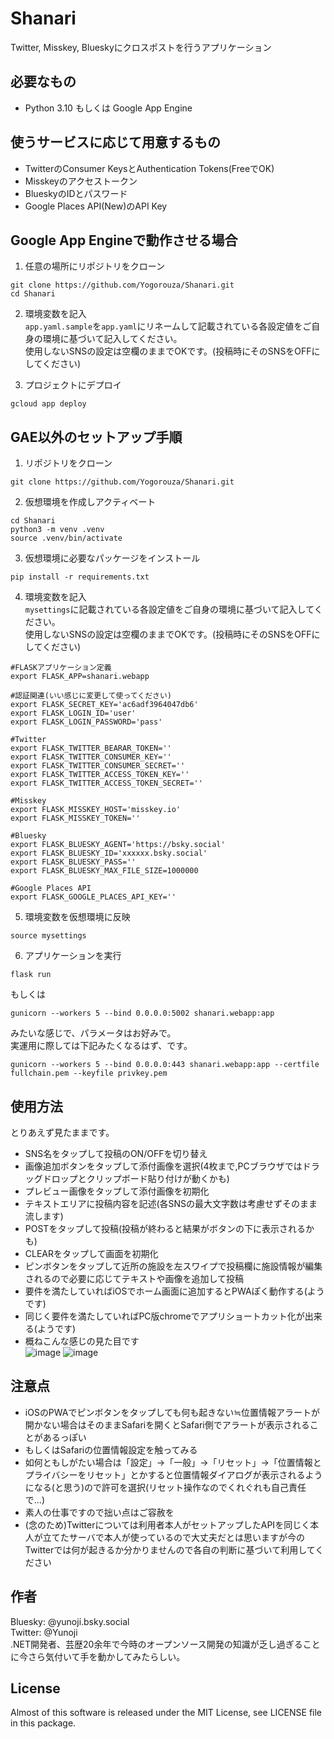# Shanari

Twitter, Misskey, Blueskyにクロスポストを行うアプリケーション

## 必要なもの

- Python 3.10 もしくは Google App Engine

## 使うサービスに応じて用意するもの

- TwitterのConsumer KeysとAuthentication Tokens(FreeでOK)
- Misskeyのアクセストークン
- BlueskyのIDとパスワード
- Google Places API(New)のAPI Key

## Google App Engineで動作させる場合

1. 任意の場所にリポジトリをクローン
```
git clone https://github.com/Yogorouza/Shanari.git
cd Shanari
```

2. 環境変数を記入  
`app.yaml.sample`を`app.yaml`にリネームして記載されている各設定値をご自身の環境に基づいて記入してください。  
使用しないSNSの設定は空欄のままでOKです。(投稿時にそのSNSをOFFにしてください)

3. プロジェクトにデプロイ
```
gcloud app deploy
```

## GAE以外のセットアップ手順

1. リポジトリをクローン
```
git clone https://github.com/Yogorouza/Shanari.git
```

2. 仮想環境を作成しアクティベート
```
cd Shanari
python3 -m venv .venv
source .venv/bin/activate
```

3. 仮想環境に必要なパッケージをインストール
```
pip install -r requirements.txt
```

4. 環境変数を記入  
`mysettings`に記載されている各設定値をご自身の環境に基づいて記入してください。  
使用しないSNSの設定は空欄のままでOKです。(投稿時にそのSNSをOFFにしてください)
```
#FLASKアプリケーション定義
export FLASK_APP=shanari.webapp

#認証関連(いい感じに変更して使ってください)
export FLASK_SECRET_KEY='ac6adf3964047db6'
export FLASK_LOGIN_ID='user'
export FLASK_LOGIN_PASSWORD='pass'

#Twitter
export FLASK_TWITTER_BEARAR_TOKEN=''
export FLASK_TWITTER_CONSUMER_KEY=''
export FLASK_TWITTER_CONSUMER_SECRET=''
export FLASK_TWITTER_ACCESS_TOKEN_KEY=''
export FLASK_TWITTER_ACCESS_TOKEN_SECRET=''

#Misskey
export FLASK_MISSKEY_HOST='misskey.io'
export FLASK_MISSKEY_TOKEN=''

#Bluesky
export FLASK_BLUESKY_AGENT='https://bsky.social'
export FLASK_BLUESKY_ID='xxxxxx.bsky.social'
export FLASK_BLUESKY_PASS=''
export FLASK_BLUESKY_MAX_FILE_SIZE=1000000

#Google Places API
export FLASK_GOOGLE_PLACES_API_KEY=''
```

5. 環境変数を仮想環境に反映
```
source mysettings
```

6. アプリケーションを実行
```
flask run
```
もしくは  
```
gunicorn --workers 5 --bind 0.0.0.0:5002 shanari.webapp:app
```
みたいな感じで、パラメータはお好みで。  
実運用に際しては下記みたくなるはず、です。  
```
gunicorn --workers 5 --bind 0.0.0.0:443 shanari.webapp:app --certfile fullchain.pem --keyfile privkey.pem
```

## 使用方法
とりあえず見たままです。  
- SNS名をタップして投稿のON/OFFを切り替え  
- 画像追加ボタンをタップして添付画像を選択(4枚まで,PCブラウザではドラッグドロップとクリップボード貼り付けが動くかも)  
- プレビュー画像をタップして添付画像を初期化  
- テキストエリアに投稿内容を記述(各SNSの最大文字数は考慮せずそのまま流します)  
- POSTをタップして投稿(投稿が終わると結果がボタンの下に表示されるかも)  
- CLEARをタップして画面を初期化  
- ピンボタンをタップして近所の施設を左スワイプで投稿欄に施設情報が編集されるので必要に応じてテキストや画像を追加して投稿
- 要件を満たしていればiOSでホーム画面に追加するとPWAぽく動作する(ようです)  
- 同じく要件を満たしていればPC版chromeでアプリショートカット化が出来る(ようです)   
- 概ねこんな感じの見た目です   
![image](https://github.com/Yogorouza/Shanari/assets/31218595/8b11df11-e5bf-4057-a432-f2e2565d2a0f)
![image](https://github.com/Yogorouza/Shanari/assets/31218595/54aa60fd-7d9c-4ca8-a5c1-8661ce6f3b2f)

## 注意点
- iOSのPWAでピンボタンをタップしても何も起きない≒位置情報アラートが開かない場合はそのままSafariを開くとSafari側でアラートが表示されることがあるっぽい
- もしくはSafariの位置情報設定を触ってみる
- 如何ともしがたい場合は「設定」->「一般」->「リセット」->「位置情報とプライバシーをリセット」とかすると位置情報ダイアログが表示されるようになる(と思う)ので許可を選択(リセット操作なのでくれぐれも自己責任で…)
- 素人の仕事ですので拙い点はご容赦を
- (念のため)Twitterについては利用者本人がセットアップしたAPIを同じく本人が立てたサーバで本人が使っているので大丈夫だとは思いますが今のTwitterでは何が起きるか分かりませんので各自の判断に基づいて利用してください

## 作者
Bluesky: @yunoji.bsky.social  
Twitter: @Yunoji  
.NET開発者、芸歴20余年で今時のオープンソース開発の知識が乏し過ぎることに今さら気付いて手を動かしてみたらしい。  

## License
Almost of this software is released under the MIT License, see LICENSE file in this package.  

